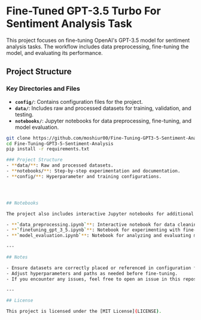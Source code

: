 # Fine-Tuned GPT-3.5 Turbo For Sentiment Analysis Task

This project focuses on fine-tuning OpenAI's GPT-3.5 model for sentiment analysis tasks. The workflow includes data preprocessing, fine-tuning the model, and evaluating its performance.

## Project Structure

### Key Directories and Files

- **`config/`**: Contains configuration files for the project.
- **`data/`**: Includes raw and processed datasets for training, validation, and testing.
- **`notebooks/`**: Jupyter notebooks for data preprocessing, fine-tuning, and model evaluation.

````bash
git clone https://github.com/moshiur00/Fine-Tuning-GPT3-5-Sentiment-Analysis.git
cd Fine-Tuning-GPT3-5-Sentiment-Analysis
pip install -r requirements.txt

### Project Structure
- **data/**: Raw and processed datasets.
- **notebooks/**: Step-by-step experimentation and documentation.
- **config/**: Hyperparameter and training configurations.




## Notebooks

The project also includes interactive Jupyter notebooks for additional workflows:

- **`data_preprocessing.ipynb`**: Interactive notebook for data cleaning and preparation.
- **`finetuning_gpt_3_5.ipynb`**: Notebook for experimenting with fine-tuning techniques.
- **`model_evaluation.ipynb`**: Notebook for analyzing and evaluating model performance.

---

## Notes

- Ensure datasets are correctly placed or referenced in configuration files.
- Adjust hyperparameters and paths as needed before fine-tuning.
- If you encounter any issues, feel free to open an issue in this repository.

---

## License

This project is licensed under the [MIT License](LICENSE).
